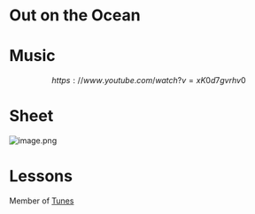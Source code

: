 # Out on the Ocean   
# Music   

$$
https://www.youtube.com/watch?v=xK0d7gvrhv0
$$
# Sheet   
![image.png](files/image_4.png)    
# Lessons   
   
Member of [Tunes](tunes.md)    
